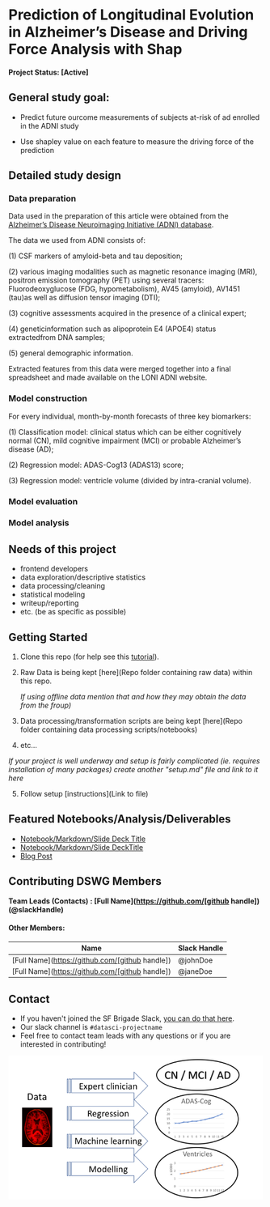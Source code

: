 # Prediction of Longitudinal Evolution in Alzheimer’s Disease and Driving Force Analysis with Shap

####  Project Status: [Active]

## General study goal:

+ Predict future ourcome measurements of subjects at-risk of ad enrolled in the ADNI study 

+ Use shapley value on each feature to measure the driving force of the prediction





## Detailed study design











### Data preparation


Data used in the preparation of this article were obtained from the [Alzheimer’s Disease Neuroimaging Initiative (ADNI) database](adni.loni.usc.edu).



The data we used from ADNI consists of: 

(1) CSF markers of amyloid-beta and tau deposition; 

(2) various imaging modalities such as magnetic resonance imaging (MRI), positron emission tomography (PET) using several tracers: Fluorodeoxyglucose (FDG, hypometabolism), AV45 (amyloid), AV1451 (tau)as well as diffusion tensor imaging (DTI); 

(3) cognitive assessments acquired in the presence of a clinical expert; 

(4) geneticinformation such as alipoprotein E4 (APOE4) status extractedfrom DNA samples; 

(5) general demographic information.

Extracted features from this data were merged together into a final spreadsheet and made available on the LONI ADNI website.


### Model construction


For every individual, month-by-month forecasts of three key biomarkers: 

(1) Classification model: clinical status which can be either cognitively normal (CN), mild cognitive impairment (MCI) or probable Alzheimer’s disease (AD); 

(2) Regression model: ADAS-Cog13 (ADAS13) score; 

(3) Regression model: ventricle volume (divided by intra-cranial volume). 

### Model evaluation


### Model analysis










## Needs of this project

- frontend developers
- data exploration/descriptive statistics
- data processing/cleaning
- statistical modeling
- writeup/reporting
- etc. (be as specific as possible)

## Getting Started

1. Clone this repo (for help see this [tutorial](https://help.github.com/articles/cloning-a-repository/)).
2. Raw Data is being kept [here](Repo folder containing raw data) within this repo.

    *If using offline data mention that and how they may obtain the data from the froup)*
    
3. Data processing/transformation scripts are being kept [here](Repo folder containing data processing scripts/notebooks)
4. etc...

*If your project is well underway and setup is fairly complicated (ie. requires installation of many packages) create another "setup.md" file and link to it here*  

5. Follow setup [instructions](Link to file)

## Featured Notebooks/Analysis/Deliverables
* [Notebook/Markdown/Slide Deck Title](link)
* [Notebook/Markdown/Slide DeckTitle](link)
* [Blog Post](link)


## Contributing DSWG Members

**Team Leads (Contacts) : [Full Name](https://github.com/[github handle])(@slackHandle)**

#### Other Members:

|Name     |  Slack Handle   | 
|---------|-----------------|
|[Full Name](https://github.com/[github handle])| @johnDoe        |
|[Full Name](https://github.com/[github handle]) |     @janeDoe    |

## Contact
* If you haven't joined the SF Brigade Slack, [you can do that here](http://c4sf.me/slack).  
* Our slack channel is `#datasci-projectname`
* Feel free to contact team leads with any questions or if you are interested in contributing!































![overview](Figure/tadpole_overview.png)
